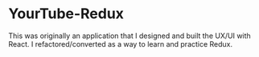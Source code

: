 # YourTube-Redux
This was originally an application that I designed and built the UX/UI with React.
I refactored/converted as a way to learn and practice Redux.


